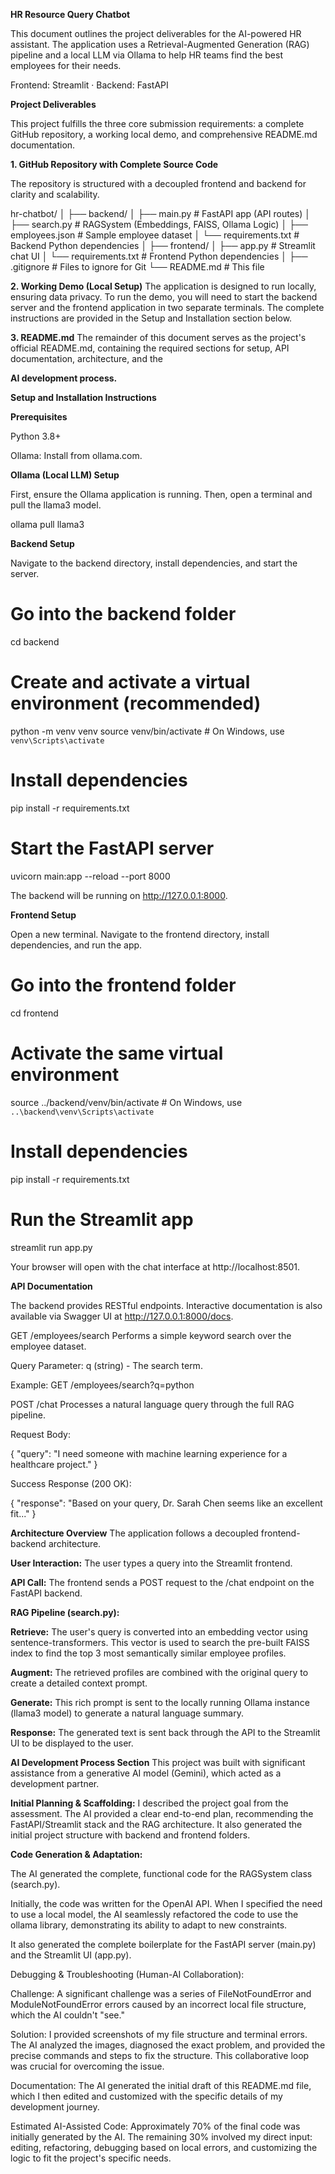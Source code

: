 **HR Resource Query Chatbot**

This document outlines the project deliverables for the AI-powered HR assistant. The application uses a Retrieval-Augmented Generation (RAG) pipeline and a local LLM via Ollama to help HR teams find the best employees for their needs.

Frontend: Streamlit · Backend: FastAPI

**Project Deliverables**

This project fulfills the three core submission requirements: a complete GitHub repository, a working local demo, and comprehensive README.md documentation.

**1. GitHub Repository with Complete Source Code**

The repository is structured with a decoupled frontend and backend for clarity and scalability.

hr-chatbot/
│
├── backend/
│   ├── main.py              # FastAPI app (API routes)
│   ├── search.py            # RAGSystem (Embeddings, FAISS, Ollama Logic)
│   ├── employees.json       # Sample employee dataset
│   └── requirements.txt     # Backend Python dependencies
│
├── frontend/
│   ├── app.py               # Streamlit chat UI
│   └── requirements.txt     # Frontend Python dependencies
│
├── .gitignore               # Files to ignore for Git
└── README.md                # This file

**2. Working Demo (Local Setup)**
The application is designed to run locally, ensuring data privacy. To run the demo, you will need to start the backend server and the frontend application in two separate terminals. The complete instructions are provided in the Setup and Installation section below.

**3. README.md**
The remainder of this document serves as the project's official README.md, containing the required sections for setup, API documentation, architecture, and the 

**AI development process.**

**Setup and Installation Instructions**

**Prerequisites**

Python 3.8+

Ollama: Install from ollama.com.

**Ollama (Local LLM) Setup**

First, ensure the Ollama application is running. Then, open a terminal and pull the llama3 model.

ollama pull llama3

**Backend Setup**

Navigate to the backend directory, install dependencies, and start the server.

# Go into the backend folder
cd backend

# Create and activate a virtual environment (recommended)
python -m venv venv
source venv/bin/activate  # On Windows, use `venv\Scripts\activate`

# Install dependencies
pip install -r requirements.txt

# Start the FastAPI server
uvicorn main:app --reload --port 8000

The backend will be running on http://127.0.0.1:8000.

**Frontend Setup**

Open a new terminal. Navigate to the frontend directory, install dependencies, and run the app.

# Go into the frontend folder
cd frontend

# Activate the same virtual environment
source ../backend/venv/bin/activate # On Windows, use `..\backend\venv\Scripts\activate`

# Install dependencies
pip install -r requirements.txt

# Run the Streamlit app
streamlit run app.py

Your browser will open with the chat interface at http://localhost:8501.

**API Documentation**

The backend provides RESTful endpoints. Interactive documentation is also available via Swagger UI at http://127.0.0.1:8000/docs.

GET /employees/search
Performs a simple keyword search over the employee dataset.

Query Parameter: q (string) - The search term.

Example: GET /employees/search?q=python

POST /chat
Processes a natural language query through the full RAG pipeline.

Request Body:

{
  "query": "I need someone with machine learning experience for a healthcare project."
}

Success Response (200 OK):

{
  "response": "Based on your query, Dr. Sarah Chen seems like an excellent fit..."
}

**Architecture Overview**
The application follows a decoupled frontend-backend architecture.

**User Interaction:** The user types a query into the Streamlit frontend.

**API Call:** The frontend sends a POST request to the /chat endpoint on the FastAPI backend.

**RAG Pipeline (search.py):**

**Retrieve:** The user's query is converted into an embedding vector using sentence-transformers. This vector is used to search the pre-built FAISS index to find the top 3 most semantically similar employee profiles.

**Augment:** The retrieved profiles are combined with the original query to create a detailed context prompt.

**Generate:** This rich prompt is sent to the locally running Ollama instance (llama3 model) to generate a natural language summary.

**Response:** The generated text is sent back through the API to the Streamlit UI to be displayed to the user.

**AI Development Process Section**
This project was built with significant assistance from a generative AI model (Gemini), which acted as a development partner.

**Initial Planning & Scaffolding:** I described the project goal from the assessment. The AI provided a clear end-to-end plan, recommending the FastAPI/Streamlit stack and the RAG architecture. It also generated the initial project structure with backend and frontend folders.

**Code Generation & Adaptation:**

The AI generated the complete, functional code for the RAGSystem class (search.py).

Initially, the code was written for the OpenAI API. When I specified the need to use a local model, the AI seamlessly refactored the code to use the ollama library, demonstrating its ability to adapt to new constraints.

It also generated the complete boilerplate for the FastAPI server (main.py) and the Streamlit UI (app.py).

Debugging & Troubleshooting (Human-AI Collaboration):

Challenge: A significant challenge was a series of FileNotFoundError and ModuleNotFoundError errors caused by an incorrect local file structure, which the AI couldn't "see."

Solution: I provided screenshots of my file structure and terminal errors. The AI analyzed the images, diagnosed the exact problem, and provided the precise commands and steps to fix the structure. This collaborative loop was crucial for overcoming the issue.

Documentation: The AI generated the initial draft of this README.md file, which I then edited and customized with the specific details of my development journey.

Estimated AI-Assisted Code: Approximately 70% of the final code was initially generated by the AI. The remaining 30% involved my direct input: editing, refactoring, debugging based on local errors, and customizing the logic to fit the project's specific needs.

